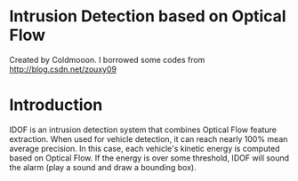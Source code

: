 Intrusion Detection based on Optical Flow
===========================

Created by Coldmooon. I borrowed some codes from http://blog.csdn.net/zouxy09

# Introduction

IDOF is an intrusion detection system that combines Optical Flow feature extraction. When used for vehicle detection, it can reach nearly 100% mean average precision. In this case, each vehicle's kinetic energy is computed based on Optical Flow. If the energy is over some threshold, IDOF will sound the alarm (play a sound and draw a bounding box).